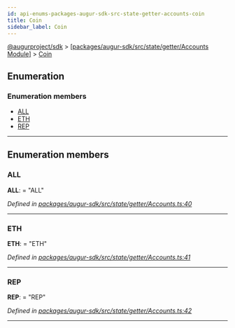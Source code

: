 ```yaml
---
id: api-enums-packages-augur-sdk-src-state-getter-accounts-coin
title: Coin
sidebar_label: Coin
---
```


[@augurproject/sdk](api-readme.md) > [[packages/augur-sdk/src/state/getter/Accounts Module]](api-modules-packages-augur-sdk-src-state-getter-accounts-module.md) > [Coin](api-enums-packages-augur-sdk-src-state-getter-accounts-coin.md)

## Enumeration

### Enumeration members

* [ALL](api-enums-packages-augur-sdk-src-state-getter-accounts-coin.md#all)
* [ETH](api-enums-packages-augur-sdk-src-state-getter-accounts-coin.md#eth)
* [REP](api-enums-packages-augur-sdk-src-state-getter-accounts-coin.md#rep)

---

## Enumeration members

<a id="all"></a>

###  ALL

**ALL**:  = "ALL"

*Defined in [packages/augur-sdk/src/state/getter/Accounts.ts:40](https://github.com/AugurProject/augur/blob/bae2172ca0/packages/augur-sdk/src/state/getter/Accounts.ts#L40)*

___
<a id="eth"></a>

###  ETH

**ETH**:  = "ETH"

*Defined in [packages/augur-sdk/src/state/getter/Accounts.ts:41](https://github.com/AugurProject/augur/blob/bae2172ca0/packages/augur-sdk/src/state/getter/Accounts.ts#L41)*

___
<a id="rep"></a>

###  REP

**REP**:  = "REP"

*Defined in [packages/augur-sdk/src/state/getter/Accounts.ts:42](https://github.com/AugurProject/augur/blob/bae2172ca0/packages/augur-sdk/src/state/getter/Accounts.ts#L42)*

___

